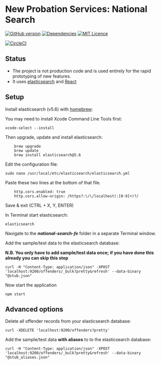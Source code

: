 # New Probation Services: National Search

[![GitHub version](https://badge.fury.io/gh/ministryofjustice%2Fnational-search-fe.svg)](https://badge.fury.io/gh/ministryofjustice%2Fnational-search-fe)
[![Dependencies](https://david-dm.org/ministryofjustice/national-search-fe.svg)](https://david-dm.org/ministryofjustice/national-search-fe)
[![MIT Licence](https://badges.frapsoft.com/os/mit/mit.svg?v=103)](https://opensource.org/licenses/mit-license.php)

[![CircleCI](https://circleci.com/gh/ministryofjustice/national-search-fe/tree/master.svg?style=svg)](https://circleci.com/gh/ministryofjustice/national-search-fe/tree/master)

## Status

* The project is not production code and is used entirely for the rapid prototyping of new features.
* It uses [elasticsearch](https://www.elastic.co) and [React](https://reactjs.net)

## Setup

Install elasticsearch (v5.6) with [homebrew](https://brew.sh/):

You may need to install Xcode Command Line Tools first:

`xcode-select --install`

Then upgrade, update and install elasticsearch:

```
    brew upgrade
    brew update
    brew install elasticsearch@5.6
```

Edit the configuration file:

`sudo nano /usr/local/etc/elasticsearch/elasticsearch.yml`

Paste these two lines at the bottom of that file.

```
    http.cors.enabled: true
    http.cors.allow-origin: /https?:\/\/localhost(:[0-9]+)?/
```

Save & exit (CTRL + X, Y, ENTER)

In Terminal start elasticsearch:

`elasticsearch`

Navigate to the **_national-search-fe_** folder in a separate Terminal window.

Add the sample/test data to the elasticsearch database:

**N.B. You only have to add sample/test data once; if you have done this already you can skip this step**

`curl -H "Content-Type: application/json" -XPOST 'localhost:9200/offenders/_bulk?pretty&refresh' --data-binary "@stub.json"`

Now start the application

`npm start`

## Advanced options

Delete all offender records from your elasticsearch database:

`curl -XDELETE 'localhost:9200/offenders?pretty'`

Add the sample/test data **with aliases** to to the elasticsearch database:

`curl -H "Content-Type: application/json" -XPOST 'localhost:9200/offenders/_bulk?pretty&refresh' --data-binary "@stub_aliases.json"`
